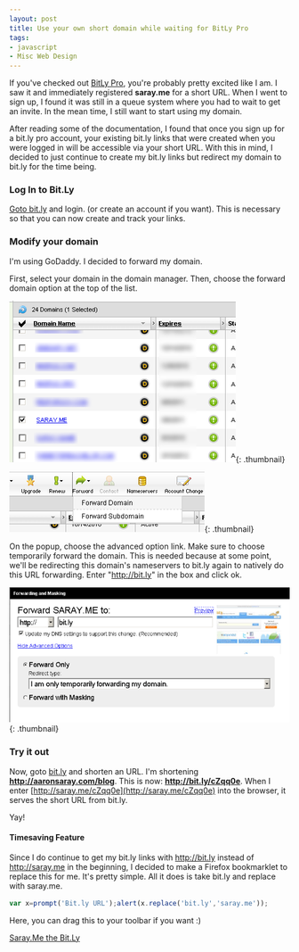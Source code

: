 ```yaml
---
layout: post
title: Use your own short domain while waiting for BitLy Pro
tags:
- javascript
- Misc Web Design
---
```

If you've checked out [BitLy Pro](http://bitly.pro), you're probably pretty excited like I am.  I saw it and immediately registered **saray.me** for a short URL.  When I went to sign up, I found it was still in a queue system where you had to wait to get an invite.  In the mean time, I still want to start using my domain.

After reading some of the documentation, I found that once you sign up for a bit.ly pro account, your existing bit.ly links that were created when you were logged in will be accessible via your short URL.  With this in mind, I decided to just continue to create my bit.ly links but redirect my domain to bit.ly for the time being.

### Log In to Bit.Ly

[Goto bit.ly](http://bit.ly) and login. (or create an account if you want).  This is necessary so that you can now create and track your links.

### Modify your domain

I'm using GoDaddy.  I decided to forward my domain.

First, select your domain in the domain manager.  Then, choose the forward domain option at the top of the list.

[![](/uploads/2010/post1.png)](/uploads/2010/post1.png){: .thumbnail}

[![](/uploads/2010/post2.png)](/uploads/2010/post2.png){: .thumbnail}

On the popup, choose the advanced option link.  Make sure to choose temporarily forward the domain.  This is needed because at some point, we'll be redirecting this domain's nameservers to bit.ly again to natively do this URL forwarding.  Enter "http://bit.ly" in the box and click ok.

[![](/uploads/2010/post3.png)](/uploads/2010/post3.png){: .thumbnail}

### Try it out

Now, goto [bit.ly](http://bit.ly) and shorten an URL.  I'm shortening **http://aaronsaray.com/blog**.  This is now: **http://bit.ly/cZqq0e**.  When I enter [http://saray.me/cZqq0e](http://saray.me/cZqq0e) into the browser, it serves the short URL from bit.ly.

Yay!

#### Timesaving Feature

Since I do continue to get my bit.ly links with http://bit.ly instead of http://saray.me in the beginning, I decided to make a Firefox bookmarklet to replace this for me.  It's pretty simple.  All it does is take bit.ly and replace with saray.me.

```javascript
var x=prompt('Bit.ly URL');alert(x.replace('bit.ly','saray.me'));
```
    

Here, you can drag this to your toolbar if you want :)

[Saray.Me the Bit.Ly](javascript:var%20x=prompt('Bit.ly%20URL');alert(x.replace('bit.ly',%20'saray.me')))
